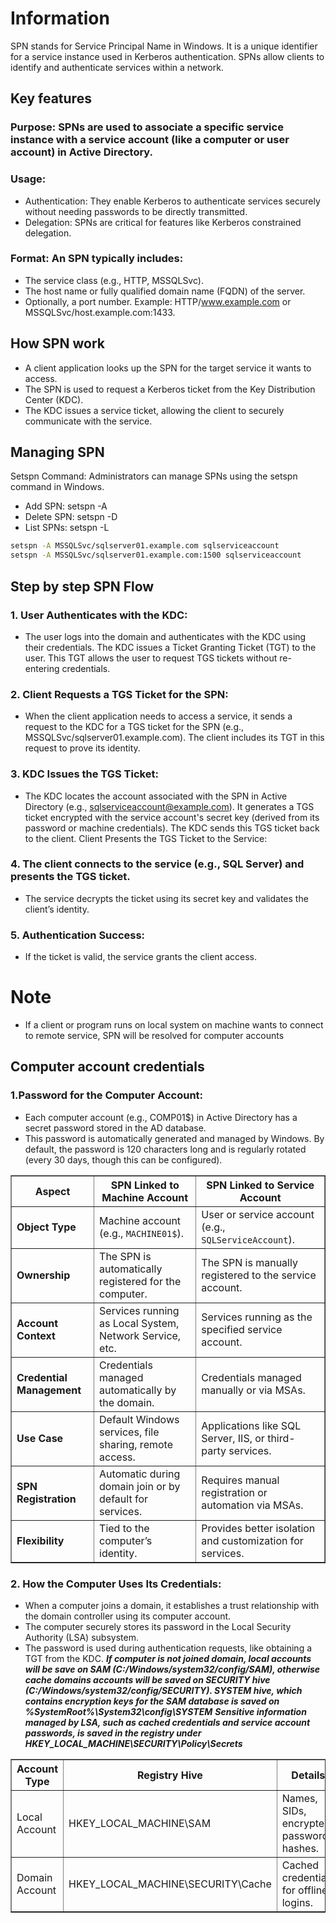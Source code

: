 # Information
SPN stands for Service Principal Name in Windows. It is a unique identifier for a service instance used in Kerberos authentication. SPNs allow clients to identify and authenticate services within a network.
## Key features
### Purpose: SPNs are used to associate a specific service instance with a service account (like a computer or user account) in Active Directory.
### Usage:
- Authentication: They enable Kerberos to authenticate services securely without needing passwords to be directly transmitted.
- Delegation: SPNs are critical for features like Kerberos constrained delegation.
### Format: An SPN typically includes:
- The service class (e.g., HTTP, MSSQLSvc).
- The host name or fully qualified domain name (FQDN) of the server.
- Optionally, a port number. Example: HTTP/www.example.com or MSSQLSvc/host.example.com:1433.
## How SPN work
- A client application looks up the SPN for the target service it wants to access.
- The SPN is used to request a Kerberos ticket from the Key Distribution Center (KDC).
- The KDC issues a service ticket, allowing the client to securely communicate with the service.
## Managing SPN
Setspn Command: Administrators can manage SPNs using the setspn command in Windows.
- Add SPN: setspn -A <SPN> <account>
- Delete SPN: setspn -D <SPN> <account>
- List SPNs: setspn -L <account>
```bash
setspn -A MSSQLSvc/sqlserver01.example.com sqlserviceaccount
setspn -A MSSQLSvc/sqlserver01.example.com:1500 sqlserviceaccount
```
## Step by step SPN Flow
### 1. User Authenticates with the KDC:
- The user logs into the domain and authenticates with the KDC using their credentials.
The KDC issues a Ticket Granting Ticket (TGT) to the user. This TGT allows the user to request TGS tickets without re-entering credentials.
### 2. Client Requests a TGS Ticket for the SPN:
- When the client application needs to access a service, it sends a request to the KDC for a TGS ticket for the SPN (e.g., MSSQLSvc/sqlserver01.example.com).
The client includes its TGT in this request to prove its identity.
### 3. KDC Issues the TGS Ticket:
- The KDC locates the account associated with the SPN in Active Directory (e.g., sqlserviceaccount@example.com).
It generates a TGS ticket encrypted with the service account's secret key (derived from its password or machine credentials).
The KDC sends this TGS ticket back to the client.
Client Presents the TGS Ticket to the Service:

### 4. The client connects to the service (e.g., SQL Server) and presents the TGS ticket.
- The service decrypts the ticket using its secret key and validates the client’s identity.
### 5. Authentication Success:
- If the ticket is valid, the service grants the client access.

# Note
- If a client or program runs on local system on machine wants to connect to remote service, SPN will be resolved for computer accounts
## Computer account credentials
### 1.Password for the Computer Account:
- Each computer account (e.g., COMP01$) in Active Directory has a secret password stored in the AD database.
- This password is automatically generated and managed by Windows.
By default, the password is 120 characters long and is regularly rotated (every 30 days, though this can be configured).
<table border="1" cellpadding="5" cellspacing="0">
    <thead>
        <tr>
            <th>Aspect</th>
            <th>SPN Linked to Machine Account</th>
            <th>SPN Linked to Service Account</th>
        </tr>
    </thead>
    <tbody>
        <tr>
            <td><strong>Object Type</strong></td>
            <td>Machine account (e.g., <code>MACHINE01$</code>).</td>
            <td>User or service account (e.g., <code>SQLServiceAccount</code>).</td>
        </tr>
        <tr>
            <td><strong>Ownership</strong></td>
            <td>The SPN is automatically registered for the computer.</td>
            <td>The SPN is manually registered to the service account.</td>
        </tr>
        <tr>
            <td><strong>Account Context</strong></td>
            <td>Services running as Local System, Network Service, etc.</td>
            <td>Services running as the specified service account.</td>
        </tr>
        <tr>
            <td><strong>Credential Management</strong></td>
            <td>Credentials managed automatically by the domain.</td>
            <td>Credentials managed manually or via MSAs.</td>
        </tr>
        <tr>
            <td><strong>Use Case</strong></td>
            <td>Default Windows services, file sharing, remote access.</td>
            <td>Applications like SQL Server, IIS, or third-party services.</td>
        </tr>
        <tr>
            <td><strong>SPN Registration</strong></td>
            <td>Automatic during domain join or by default for services.</td>
            <td>Requires manual registration or automation via MSAs.</td>
        </tr>
        <tr>
            <td><strong>Flexibility</strong></td>
            <td>Tied to the computer’s identity.</td>
            <td>Provides better isolation and customization for services.</td>
        </tr>
    </tbody>
</table>

### 2. How the Computer Uses Its Credentials:
- When a computer joins a domain, it establishes a trust relationship with the domain controller using its computer account.
- The computer securely stores its password in the Local Security Authority (LSA) subsystem.
- The password is used during authentication requests, like obtaining a TGT from the KDC.
***If computer is not joined domain, local accounts will be save on SAM (C:/Windows/system32/config/SAM), otherwise cache domains accounts will be saved on SECURITY hive (C:/Windows/system32/config/SECURITY). SYSTEM hive, which contains encryption keys for the SAM database is saved on %SystemRoot%\System32\config\SYSTEM***
***Sensitive information managed by LSA, such as cached credentials and service account passwords, is saved in the registry under HKEY_LOCAL_MACHINE\SECURITY\Policy\Secrets***
<table border="1">
  <thead>
    <tr>
      <th>Account Type</th>
      <th>Registry Hive</th>
      <th>Details</th>
    </tr>
  </thead>
  <tbody>
    <tr>
      <td>Local Account</td>
      <td>HKEY_LOCAL_MACHINE\SAM</td>
      <td>Names, SIDs, encrypted password hashes.</td>
    </tr>
    <tr>
      <td>Domain Account</td>
      <td>HKEY_LOCAL_MACHINE\SECURITY\Cache</td>
      <td>Cached credentials for offline logins.</td>
    </tr>
  </tbody>
</table>
